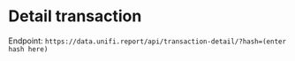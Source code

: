 # Detail transaction

Endpoint: ```https://data.unifi.report/api/transaction-detail/?hash=(enter hash here)```
